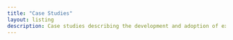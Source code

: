 ```yaml
---
title: "Case Studies"
layout: listing
description: Case studies describing the development and adoption of existing standards
---
```


